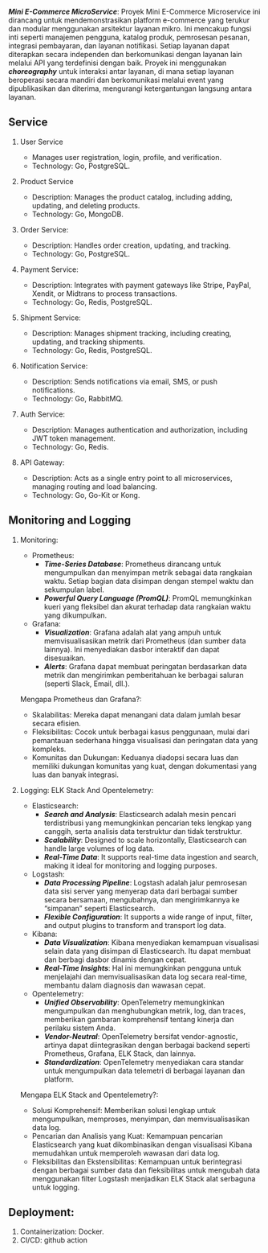 ***Mini E-Commerce MicroService***:
Proyek Mini E-Commerce Microservice ini dirancang untuk mendemonstrasikan platform e-commerce yang terukur dan modular menggunakan arsitektur layanan mikro. Ini mencakup fungsi inti seperti manajemen pengguna, katalog produk, pemrosesan pesanan, integrasi pembayaran, dan layanan notifikasi. Setiap layanan dapat diterapkan secara independen dan berkomunikasi dengan layanan lain melalui API yang terdefinisi dengan baik. Proyek ini menggunakan ***choreography*** untuk interaksi antar layanan, di mana setiap layanan beroperasi secara mandiri dan berkomunikasi melalui event yang dipublikasikan dan diterima, mengurangi ketergantungan langsung antara layanan.

## Service
1. User Service
    - Manages user registration, login, profile, and verification.
    - Technology: Go, PostgreSQL.

2. Product Service
    - Description: Manages the product catalog, including adding, updating, and deleting products.
    - Technology: Go, MongoDB.

3. Order Service:
    - Description: Handles order creation, updating, and tracking.
    - Technology: Go, PostgreSQL.

4. Payment Service:
    - Description: Integrates with payment gateways like Stripe, PayPal, Xendit, or Midtrans to process transactions.
    - Technology: Go, Redis, PostgreSQL.

5. Shipment Service:
    - Description: Manages shipment tracking, including creating, updating, and tracking shipments.
    - Technology: Go, Redis, PostgreSQL.

6. Notification Service:
    - Description: Sends notifications via email, SMS, or push notifications.
    - Technology: Go, RabbitMQ.

7. Auth Service:
    - Description: Manages authentication and authorization, including JWT token management.
    - Technology: Go, Redis.

8. API Gateway:
    - Description: Acts as a single entry point to all microservices, managing routing and load balancing.
    - Technology: Go, Go-Kit or Kong.

## Monitoring and Logging
1. Monitoring: 
    - Prometheus: 
        - ***Time-Series Database***: Prometheus dirancang untuk mengumpulkan dan menyimpan metrik sebagai data rangkaian waktu. Setiap bagian data disimpan dengan stempel waktu dan sekumpulan label.
        - ***Powerful Query Language (PromQL)***: PromQL memungkinkan kueri yang fleksibel dan akurat terhadap data rangkaian waktu yang dikumpulkan.
    - Grafana:
        - ***Visualization***: Grafana adalah alat yang ampuh untuk memvisualisasikan metrik dari Prometheus (dan sumber data lainnya). Ini menyediakan dasbor interaktif dan dapat disesuaikan.
        - ***Alerts***: Grafana dapat membuat peringatan berdasarkan data metrik dan mengirimkan pemberitahuan ke berbagai saluran (seperti Slack, Email, dll.).

    Mengapa Prometheus dan Grafana?:
    - Skalabilitas: Mereka dapat menangani data dalam jumlah besar secara efisien.
    - Fleksibilitas: Cocok untuk berbagai kasus penggunaan, mulai dari pemantauan sederhana hingga visualisasi dan peringatan data yang kompleks.
    - Komunitas dan Dukungan: Keduanya diadopsi secara luas dan memiliki dukungan komunitas yang kuat, dengan dokumentasi yang luas dan banyak integrasi.

2. Logging: ELK Stack And Opentelemetry:
    - Elasticsearch: 
        - ***Search and Analysis***: Elasticsearch adalah mesin pencari terdistribusi yang memungkinkan pencarian teks lengkap yang canggih, serta analisis data terstruktur dan tidak terstruktur.
        - ***Scalability***: Designed to scale horizontally, Elasticsearch can handle large volumes of log data.
        - ***Real-Time Data***: It supports real-time data ingestion and search, making it ideal for monitoring and logging purposes.
    - Logstash:
        - ***Data Processing Pipeline***: Logstash adalah jalur pemrosesan data sisi server yang menyerap data dari berbagai sumber secara bersamaan, mengubahnya, dan mengirimkannya ke “simpanan” seperti Elasticsearch.
        - ***Flexible Configuration***: It supports a wide range of input, filter, and output plugins to transform and transport log data.
    - Kibana:
        - ***Data Visualization***: Kibana menyediakan kemampuan visualisasi selain data yang disimpan di Elasticsearch. Itu dapat membuat dan berbagi dasbor dinamis dengan cepat.
        - ***Real-Time Insights***: Hal ini memungkinkan pengguna untuk menjelajahi dan memvisualisasikan data log secara real-time, membantu dalam diagnosis dan wawasan cepat.
    - Opentelemetry:
        - ***Unified Observability***: OpenTelemetry memungkinkan mengumpulkan dan menghubungkan metrik, log, dan traces, memberikan gambaran komprehensif tentang kinerja dan perilaku sistem Anda.
        - ***Vendor-Neutral***: OpenTelemetry bersifat vendor-agnostic, artinya dapat diintegrasikan dengan berbagai backend seperti Prometheus, Grafana, ELK Stack, dan lainnya.
        - ***Standardization***: OpenTelemetry menyediakan cara standar untuk mengumpulkan data telemetri di berbagai layanan dan platform.
    
    Mengapa ELK Stack and Opentelemetry?:
    - Solusi Komprehensif: Memberikan solusi lengkap untuk mengumpulkan, memproses, menyimpan, dan memvisualisasikan data log.
    - Pencarian dan Analisis yang Kuat: Kemampuan pencarian Elasticsearch yang kuat dikombinasikan dengan visualisasi Kibana memudahkan untuk memperoleh wawasan dari data log.
    - Fleksibilitas dan Ekstensibilitas: Kemampuan untuk berintegrasi dengan berbagai sumber data dan fleksibilitas untuk mengubah data menggunakan filter Logstash menjadikan ELK Stack alat serbaguna untuk logging.

## Deployment:
1. Containerization: Docker.
2. CI/CD: github action